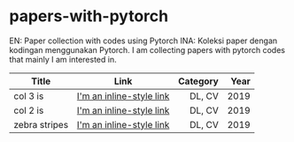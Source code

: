# papers-with-pytorch
EN: Paper collection with codes using Pytorch
INA: Koleksi paper dengan kodingan menggunakan Pytorch.
I am collecting papers with pytorch codes that mainly I am interested in.

| Title                           | Link                                                    | Category | Year|
| ------------------------------  |:-------------:                                          | -----:| ----:|
| col 3 is                        | [I'm an inline-style link](https://www.google.com)      | DL, CV | 2019 |
| col 2 is                        | [I'm an inline-style link](https://www.google.com)      | DL, CV | 2019 |
| zebra stripes                   | [I'm an inline-style link](https://www.google.com)      | DL, CV | 2019 |
